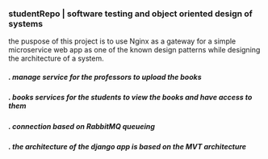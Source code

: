 ### studentRepo | software testing and object oriented design of systems
the puspose of this project is to use Nginx as a gateway for a simple microservice web app as one of the known design patterns while designing the architecture of a system.
##### . manage service for the professors to upload the books
##### . books services for the students to view the books and have access to them
##### . connection based on RabbitMQ queueing
##### . the architecture of the django app is based on the MVT architecture
